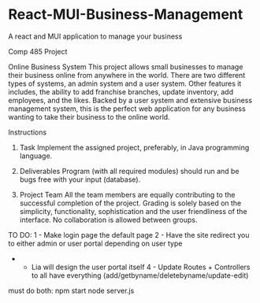 # React-MUI-Business-Management
A react and MUI application to manage your business

Comp 485 Project


Online Business System 
    This project allows small businesses to manage their business online from anywhere in the world. There are two different types of systems, an admin system and a user system. Other features it includes, the ability to add franchise branches, update inventory, add employees, and the likes. Backed by a user system and extensive business management system, this is the perfect web application for any business wanting to take their business to the online world. 

Instructions 

1.    Task 
Implement the assigned project, preferably, in Java programming language.  
 
2.    Deliverables 
Program (with all required modules) should run and be bugs free with your input (database). 

3.    Project Team 
All the team members are equally contributing to the successful completion of the project. Grading is solely based on the simplicity, functionality, sophistication and the user friendliness of the interface. No collaboration is allowed between groups. 


TO DO:
1 - Make login page the default page
2 - Have the site redirect you to either admin or user portal depending on user type
* - Lia will design  the user portal itself
4 - Update Routes + Controllers to all have everything (add/getbyname/deletebyname/update-edit)

must do both:
npm start
node server.js